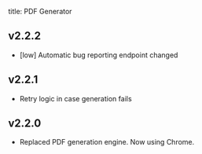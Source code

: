 title: PDF Generator

## v2.2.2

- [low] Automatic bug reporting endpoint changed

## v2.2.1

- Retry logic in case generation fails

## v2.2.0

- Replaced PDF generation engine. Now using Chrome.